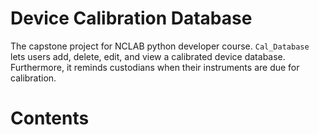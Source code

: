 # Device Calibration Database

The capstone project for NCLAB python developer course. `Cal_Database` lets users add, delete, edit, and view a calibrated device database. Furthermore, it reminds custodians when their instruments are due for calibration.

Contents
========

